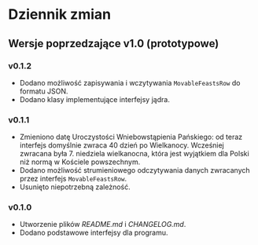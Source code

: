 # Dziennik zmian

## Wersje poprzedzające v1.0 (prototypowe)

### v0.1.2
- Dodano możliwość zapisywania i wczytywania `MovableFeastsRow` do formatu JSON.
- Dodano klasy implementujące interfejsy jądra.

### v0.1.1
- Zmieniono datę Uroczystości Wniebowstąpienia Pańskiego: od teraz interfejs domyślnie zwraca 40 dzień po Wielkanocy. 
  Wcześniej zwracana była 7. niedziela wielkanocna, która jest wyjątkiem dla Polski niż normą w Kościele powszechnym.
- Dodano możliwość strumieniowego odczytywania danych zwracanych przez interfejs `MovableFeastsRow`.
- Usunięto niepotrzebną zależność.

### v0.1.0
- Utworzenie plików *README.md* i *CHANGELOG.md*.
- Dodano podstawowe interfejsy dla programu.
